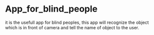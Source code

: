 # App_for_blind_people
it is the usefull app for blind peoples, this app will recognize the object which is in front of camera and tell the name of object to the user.
